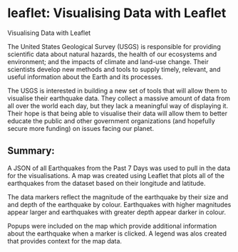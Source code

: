 # leaflet: Visualising Data with Leaflet
Visualising Data with Leaflet

The United States Geological Survey (USGS) is responsible for providing scientific data about natural hazards, the health of our ecosystems and environment; and the impacts of climate and land-use change. Their scientists develop new methods and tools to supply timely, relevant, and useful information about the Earth and its processes.

The USGS is interested in building a new set of tools that will allow them to visualise their earthquake data. They collect a massive amount of data from all over the world each day, but they lack a meaningful way of displaying it. Their hope is that being able to visualise their data will allow them to better educate the public and other government organizations (and hopefully secure more funding) on issues facing our planet.

## Summary:
A JSON of all Earthquakes from the Past 7 Days was used to pull in the data for the visualisations. A map was created using Leaflet that plots all of the earthquakes from the dataset based on their longitude and latitude.

The data markers reflect the magnitude of the earthquake by their size and and depth of the earthquake by colour. Earthquakes with higher magnitudes appear larger and earthquakes with greater depth appear darker in colour.

Popups were included on the map which provide additional information about the earthquake when a marker is clicked. A legend was alos created that provides context for the map data.


